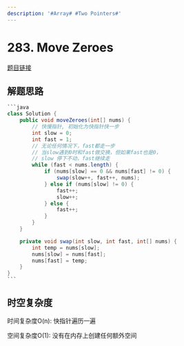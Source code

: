 ```yaml
---
description: '#Array# #Two Pointers#'
---
```


# 283. Move Zeroes

[题目链接](https://leetcode.com/problems/move-zeroes/description/)

## 解题思路

````java
```java
class Solution {
    public void moveZeroes(int[] nums) {
        // 快慢指针, 初始化为快指针快一步
        int slow = 0;
        int fast = 1;
        // 无论任何情况下，fast都走一步
        // 当slow遇到0时和fast做交换，但如果fast也是0，
        // slow 停下不动，fast继续走
        while (fast < nums.length) {
            if (nums[slow] == 0 && nums[fast] != 0) {
                swap(slow++, fast++, nums);
            } else if (nums[slow] != 0) {
                fast++;
                slow++;
            } else {
                fast++;
            }
        }
    }

    private void swap(int slow, int fast, int[] nums) {
        int temp = nums[slow];
        nums[slow] = nums[fast];
        nums[fast] = temp;
    }
}
```
````

## 时空复杂度

时间复杂度O(n): 快指针遍历一遍

空间复杂度O(1): 没有在内存上创建任何额外空间
